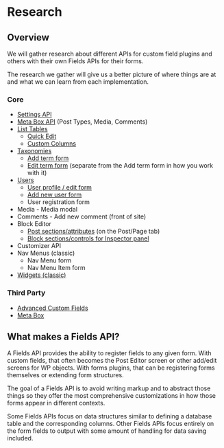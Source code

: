 # Research

## Overview

We will gather research about different APIs for custom field plugins and others with their own Fields
APIs for their forms.

The research we gather will give us a better picture of where things are at and what we can learn from each
implementation.

### Core

* [Settings API](research/core/settings-api.md)
* [Meta Box API](research/core/meta-box-api.md) (Post Types, Media, Comments)
* [List Tables](research/core/list-tables.md)
  * [Quick Edit](research/core/list-tables.md)
  * [Custom Columns](research/core/list-tables.md)
* [Taxonomies](research/core/taxonomies.md)
    * [Add term form](research/core/taxonomies.md)
    * [Edit term form](research/core/taxonomies.md) (separate from the Add term form in how you work with it)
* [Users](research/core/users.md)
    * [User profile / edit form](research/core/user-edit.md)
    * [Add new user form](research/core/user-new.md)
    * User registration form
* Media - Media modal
* Comments - Add new comment (front of site)
* Block Editor
    * [Post sections/attributes](research/core/object-settings-sidebar.md) (on the Post/Page tab)
    * [Block sections/controls for Inspector panel](research/core/block-settings-sidebar.md)
* Customizer API
* Nav Menus (classic)
    * Nav Menu form 
    * Nav Menu Item form
* [Widgets (classic)](research/core/widgets.md)

### Third Party

* [Advanced Custom Fields](research/third-party/advanced-custom-fields.md)
* [Meta Box](research/third-party/meta-box.md)

## What makes a Fields API?

A Fields API provides the ability to register fields to any given form. With custom fields, that often becomes the Post
Editor screen or other add/edit screens for WP objects. With forms plugins, that can be registering forms themselves or
extending form structures.

The goal of a Fields API is to avoid writing markup and to abstract those things so they offer the most comprehensive
customizations in how those forms appear in different contexts.

Some Fields APIs focus on data structures similar to defining a database table and the corresponding columns. Other
Fields APIs focus entirely on the form fields to output with some amount of handling for data saving included.
